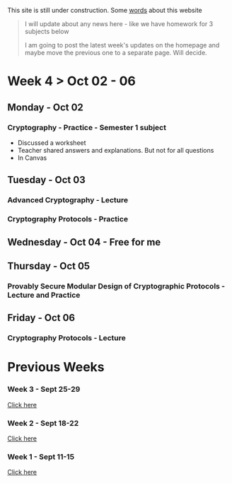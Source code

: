 This site is still under construction. Some <ins>[words](./about.html)</ins> about this website

> I will update about any news here - like we have homework for 3 subjects below
>
> I am going to post the latest week's updates on the homepage and maybe move the previous one to a separate page. Will decide.

# Week 4 > Oct 02 - 06

## Monday - Oct 02

### Cryptography - Practice - Semester 1 subject

*   Discussed a worksheet
*   Teacher shared answers and explanations. But not for all questions
*   In Canvas

## Tuesday - Oct 03

### Advanced Cryptography - Lecture

### Cryptography Protocols - Practice

## Wednesday - Oct 04 - Free for me

## Thursday - Oct 05

### Provably Secure Modular Design of Cryptographic Protocols - Lecture and Practice

## Friday - Oct 06

### Cryptography Protocols - Lecture


# Previous Weeks

### Week 3 - Sept 25-29

<ins>[Click here](./week_3.html)</ins>

### Week 2 - Sept 18-22

<ins>[Click here](./week_2.html)</ins>

### Week 1 - Sept 11-15

<ins>[Click here](./week_1.html)</ins>
